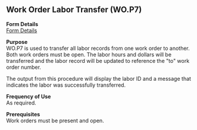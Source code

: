 ##  Work Order Labor Transfer (WO.P7)

<PageHeader />

**Form Details**  
[ Form Details ](WO-P7-1/README.md)   

**Purpose**  
WO.P7 is used to transfer all labor records from one work order to another.
Both work orders must be open. The labor hours and dollars will be transferred
and the labor record will be updated to reference the "to" work order number.  
  
The output from this procedure will display the labor ID and a message that
indicates the labor was successfully transferred.

**Frequency of Use**  
As required.

**Prerequisites**  
Work orders must be present and open.

<badge text= "Version 8.10.57" vertical="middle" />

<PageFooter />